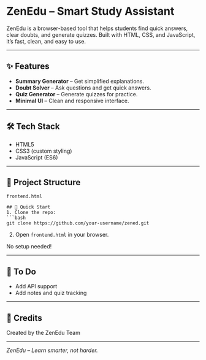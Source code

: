 # ZenEdu – Smart Study Assistant

ZenEdu is a browser-based tool that helps students find quick answers, clear doubts, and generate quizzes. Built with HTML, CSS, and JavaScript, it’s fast, clean, and easy to use.

---

## ✨ Features

- **Summary Generator** – Get simplified explanations.
- **Doubt Solver** – Ask questions and get quick answers.
- **Quiz Generator** – Generate quizzes for practice.
- **Minimal UI** – Clean and responsive interface.

---

## 🛠 Tech Stack
- HTML5
- CSS3 (custom styling)
- JavaScript (ES6)

---

## 📁 Project Structure
```
frontend.html

## 🚀 Quick Start
1. Clone the repo:
```bash
git clone https://github.com/your-username/zened.git
```
2. Open `frontend.html` in your browser.

No setup needed!

---

## 📌 To Do
- Add API support
- Add notes and quiz tracking

---

## 👥 Credits
Created by the ZenEdu Team

---

*ZenEdu  – Learn smarter, not harder.*
